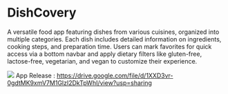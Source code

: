 # DishCovery
A versatile food app featuring dishes from various cuisines, organized into multiple categories. Each dish includes detailed information on ingredients, cooking steps, and preparation time. Users can mark favorites for quick access via a bottom navbar and apply dietary filters like gluten-free, lactose-free, vegetarian, and vegan to customize their experience.

<img src='https://drive.google.com/file/d/1x7IpwKYT5eeDr4ZwYnVUQToc7NSSg1a_/view?usp=sharing'> </img>
App Release : https://drive.google.com/file/d/1XXD3vr-0gdtMK9xmV7M1GlzI2DkTpWhI/view?usp=sharing
